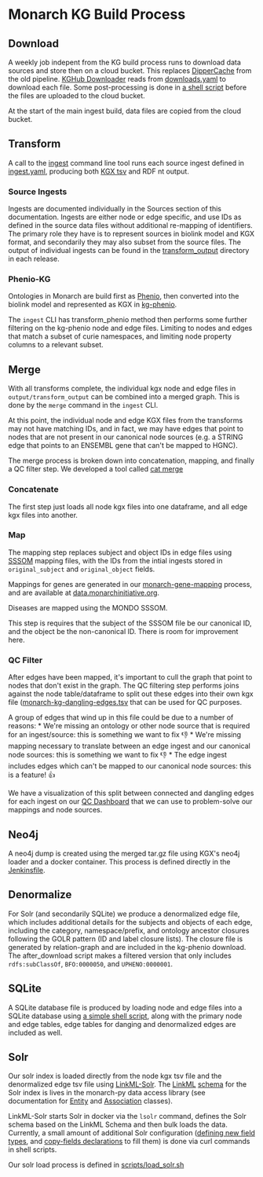# Monarch KG Build Process

## Download
A weekly job indepent from the KG build process runs to download data sources and store then on a cloud bucket. This replaces [DipperCache](https://github.com/monarch-initiative/DipperCache) from the old pipeline. [KGHub Downloader](https://github.com/monarch-initiative/kghub-downloader) reads from [downloads.yaml](https://github.com/monarch-initiative/monarch-ingest/blob/main/monarch_ingest/download.yaml) to download each file. Some post-processing is done in [a shell script](https://github.com/monarch-initiative/monarch-ingest/blob/main/scripts/after_download.sh) before the files are uploaded to the cloud bucket.

At the start of the main ingest build, data files are copied from the cloud bucket.

## Transform

A call to the [ingest](https://github.com/monarch-initiative/monarch-ingest/blob/main/monarch_ingest/main.py) command line tool runs each source ingest defined in [ingest.yaml](https://github.com/monarch-initiative/monarch-ingest/blob/main/monarch_ingest/ingests.yaml), producing both [KGX tsv](https://github.com/biolink/kgx/blob/master/specification/kgx-format.md) and RDF nt output. 

### Source Ingests

Ingests are documented individually in the Sources section of this documentation. Ingests are either node or edge specific, and use IDs as defined in the source data files without additional re-mapping of identifiers. The primary role they have is to represent sources in biolink model and KGX format, and secondarily they may also subset from the source files. The output of individual ingests can be found in the [transform_output](https://data.monarchinitiative.org/monarch-kg-dev/latest/transform_output/index.html) directory in each release.

### Phenio-KG

Ontologies in Monarch are build first as [Phenio](https://github.com/monarch-initiative/phenio), then converted into the biolink model and represented as KGX in [kg-phenio](https://github.com/Knowledge-Graph-Hub/kg-phenio). 

The `ingest` CLI has transform_phenio method then performs some further filtering on the kg-phenio node and edge files. Limiting to nodes and edges that match a subset of curie namespaces, and limiting node property columns to a relevant subset.

## Merge

With all transforms complete, the individual kgx node and edge files in `output/transform_output` can be combined into a merged graph. This is done by the `merge` command in the `ingest` CLI. 

At this point, the individual node and edge KGX files from the transforms may not have matching IDs, and in fact, we may have edges that point to nodes that are not present in our canonical node sources (e.g. a STRING edge that points to an ENSEMBL gene that can't be mapped to HGNC). 

The merge process is broken down into concatenation, mapping, and finally a QC filter step. We developed a tool called [cat merge](https://github.com/monarch-initiative/cat-merge)

### Concatenate

The first step just loads all node kgx files into one dataframe, and all edge kgx files into another.
    
### Map

The mapping step replaces subject and object IDs in edge files using [SSSOM](https://github.com/mapping-commons/sssom) mapping files, with the IDs from the intial ingests stored in `original_subject` and `original_object` fields. 

Mappings for genes are generated in our [monarch-gene-mapping](https://github.com/monarch-initiative/monarch-gene-mapping) process, and are available at [data.monarchinitiative.org](http://data.monarchinitiative.org/monty-gene-mapping/). 

Diseases are mapped using the MONDO SSSOM. 

This step is requires that the subject of the SSSOM file be our canonical ID, and the object be the non-canonical ID. There is room for improvement here. 

### QC Filter

After edges have been mapped, it's important to cull the graph that point to nodes that don't exist in the graph. The QC filtering step performs joins against the node table/dataframe to split out these edges into their own kgx file ([monarch-kg-dangling-edges.tsv](https://data.monarchinitiative.org/monarch-kg-dev/latest/monarch-kg-denormalized-edges.tsv.gz) that can be used for QC purposes.

A group of edges that wind up in this file could be due to a number of reasons:
    * We're missing an ontology or other node source that is required for an ingest/source: this is something we want to fix 👎
    * We're missing mapping necessary to translate between an edge ingest and our canonical node sources: this is something we want to fix 👎
    * The edge ingest includes edges which can't be mapped to our canonical node sources: this is a feature! 👍

We have a visualization of this split between connected and dangling edges for each ingest on our [QC Dashboard](https://monarch-initiative.github.io/monarch-qc/) that we can use to problem-solve our mappings and node sources.

## Neo4j

A neo4j dump is created using the merged tar.gz file using KGX's neo4j loader and a docker container. This process is defined directly in the [Jenkinsfile](https://github.com/monarch-initiative/monarch-ingest/blob/main/Jenkinsfile).

## Denormalize 

For Solr (and secondarily SQLite) we produce a denormalized edge file, which includes additional details for the subjects and objects of each edge, including the category, namespace/prefix, and ontology ancestor closures following the GOLR pattern (ID and label closure lists). The closure file is generated by relation-graph and are included in the kg-phenio download. The after_download script makes a filtered version that only includes `rdfs:subClassOf`, `BFO:0000050`, and `UPHENO:0000001`.

## SQLite

A SQLite database file is produced by loading node and edge files into a SQLite database using [a simple shell script](https://github.com/monarch-initiative/monarch-ingest/blob/main/scripts/load_sqlite.sh), along with the primary node and edge tables, edge tables for danging and denormalized edges are included as well. 

## Solr

Our solr index is loaded directly from the node kgx tsv file and the denormalized edge tsv file using [LinkML-Solr](https://github.com/linkml/linkml-solr/tree/main/linkml_solr). The [LinkML](https://linkml.io/linkml/) [schema](https://github.com/monarch-initiative/monarch-py/blob/main/src/monarch_py/datamodels/model.yaml) for the Solr index is lives in the monarch-py data access library (see documentation for [Entity](https://monarch-initiative.github.io/monarch-py/Data-Model/Entity/) and [Association](https://monarch-initiative.github.io/monarch-py/Data-Model/Association/) classes). 

LinkML-Solr starts Solr in docker via the `lsolr` command, defines the Solr schema based on the LinkML Schema and then bulk loads the data. Currently, a small amount of additional Solr configuration ([defining new field types](https://github.com/monarch-initiative/monarch-ingest/blob/main/scripts/add_entity_fieldtypes.sh), and [copy-fields declarations](https://github.com/monarch-initiative/monarch-ingest/blob/main/scripts/add_entity_copyfields.sh) to fill them) is done via curl commands in shell scripts. 

Our solr load process is defined in [scripts/load_solr.sh](https://github.com/monarch-initiative/monarch-ingest/blob/main/scripts/load_solr.sh)

